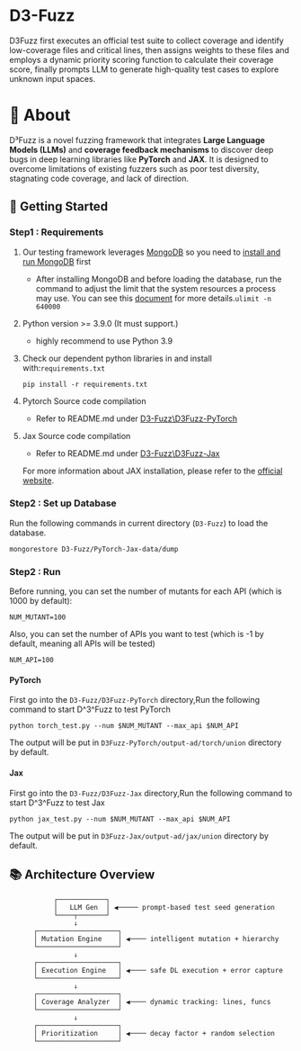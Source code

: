 # D3-Fuzz
D3Fuzz first executes an official test suite to collect coverage and identify low-coverage files and critical lines, then assigns weights to these files and employs a dynamic priority scoring function to calculate their coverage score, finally prompts LLM to generate high-quality test cases to explore unknown input spaces.
# 🔬 About

D³Fuzz is a novel fuzzing framework that integrates **Large Language Models (LLMs)** and **coverage feedback mechanisms** to discover deep bugs in deep learning libraries like **PyTorch** and **JAX**. It is designed to overcome limitations of existing fuzzers such as poor test diversity, stagnating code coverage, and lack of direction.

## 🚀 Getting Started

### Step1 : Requirements

1. Our testing framework leverages [MongoDB](https://www.mongodb.com/) so you need to [install and run MongoDB](https://docs.mongodb.com/manual/installation/) first
   - After installing MongoDB and before loading the database, run the command to adjust the limit that the system resources a process may use. You can see this [document](https://docs.mongodb.com/manual/reference/ulimit/) for more details.`ulimit -n 640000`

2. Python version >= 3.9.0 (It must support.)

   - highly recommend to use Python 3.9

3. Check our dependent python libraries in and install with:`requirements.txt`

   ```
   pip install -r requirements.txt
   ```

4. Pytorch Source code compilation
   - Refer to README.md under [D3-Fuzz\D3Fuzz-PyTorch](https://github.com/djy-lqz-hyd/D3-Fuzz/blob/main/D3Fuzz-PyTorch/README.md)

5. Jax Source code compilation

   - Refer to README.md under [D3-Fuzz\D3Fuzz-Jax](https://github.com/djy-lqz-hyd/D3-Fuzz/blob/main/D3Fuzz-Jax/README.md)

   For more information about JAX installation, please refer to the [official website](https://jax.readthedocs.io/en/latest/installation.html#installing-jax).

### Step2 : Set up Database

Run the following commands in current directory (`D3-Fuzz`) to load the database.

```
mongorestore D3-Fuzz/PyTorch-Jax-data/dump
```

### Step2 : Run

Before running, you can set the number of mutants for each API (which is 1000 by default):

```
NUM_MUTANT=100
```

Also, you can set the number of APIs you want to test (which is -1 by default, meaning all APIs will be tested)

```
NUM_API=100
```

#### PyTorch

First go into the `D3-Fuzz/D3Fuzz-PyTorch` directory,Run the following command to start D^3^Fuzz to test PyTorch

```
python torch_test.py --num $NUM_MUTANT --max_api $NUM_API
```

The output will be put in `D3Fuzz-PyTorch/output-ad/torch/union` directory by default.

#### Jax

First go into the `D3-Fuzz/D3Fuzz-Jax` directory,Run the following command to start D^3^Fuzz to test Jax

```
python jax_test.py --num $NUM_MUTANT --max_api $NUM_API
```

The output will be put in `D3Fuzz-Jax/output-ad/jax/union` directory by default.

## 📚 Architecture Overview

```text
           ┌────────────┐
           │   LLM Gen  │ ◀───── prompt-based test seed generation
           └────┬───────┘
                ↓
      ┌────────────────────┐
      │ Mutation Engine    │ ◀──── intelligent mutation + hierarchy
      └────────────────────┘
                ↓
      ┌────────────────────┐
      │ Execution Engine   │ ◀──── safe DL execution + error capture
      └────────────────────┘
                ↓
      ┌────────────────────┐
      │ Coverage Analyzer  │ ◀──── dynamic tracking: lines, funcs
      └────────────────────┘
                ↓
      ┌────────────────────┐
      │ Prioritization     │ ◀──── decay factor + random selection
      └────────────────────┘

```
